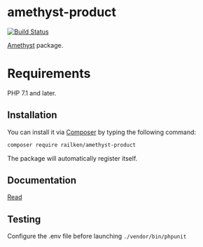 # amethyst-product

[![Build Status](https://travis-ci.org/railken/amethyst-product.svg?branch=master)](https://travis-ci.org/railken/amethyst-product)

[Amethyst](https://github.com/railken/amethyst) package.

# Requirements

PHP 7.1 and later.

## Installation

You can install it via [Composer](https://getcomposer.org/) by typing the following command:

```bash
composer require railken/amethyst-product
```

The package will automatically register itself.

## Documentation

[Read](docs/index.md)

## Testing

Configure the .env file before launching `./vendor/bin/phpunit`
